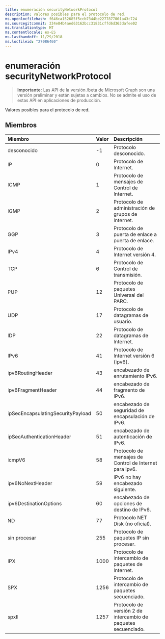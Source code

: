 ```yaml
---
title: enumeración securityNetworkProtocol
description: Valores posibles para el protocolo de red.
ms.openlocfilehash: f646ca152685f5ccb7344be2277877001a43c724
ms.sourcegitcommit: 334e84b4aed63162bcc31831cffd6d363dafee02
ms.translationtype: MT
ms.contentlocale: es-ES
ms.lasthandoff: 11/29/2018
ms.locfileid: "27086460"
---
```

# <a name="securitynetworkprotocol-enum"></a>enumeración securityNetworkProtocol

> **Importante:** Las API de la versión /beta de Microsoft Graph son una versión preliminar y están sujetas a cambios. No se admite el uso de estas API en aplicaciones de producción.

Valores posibles para el protocolo de red.

## <a name="members"></a>Miembros

|Miembro	|Valor|Descripción|
|:---|:---|:---|
|desconocido|-1|Protocolo desconocido.|
|IP|0|Protocolo de Internet.|
|ICMP|1| Protocolo de mensajes de Control de Internet.|
|IGMP|2| Protocolo de administración de grupos de Internet.|
|GGP|3| Protocolo de puerta de enlace a puerta de enlace.|
|IPv4|4| Protocolo de Internet versión 4.|
|TCP|6| Protocolo de Control de transmisión.|
|PUP|12| Protocolo de paquetes Universal del PARC.|
|UDP|17| Protocolo de datagramas de usuario.|
|IDP|22| Protocolo de datagramas de Internet.|
|IPv6|41| Protocolo de Internet versión 6 (ipv6).|
|ipv6RoutingHeader|43| encabezado de enrutamiento IPv6.|
|ipv6FragmentHeader|44| encabezado de fragmento de IPv6.|
|ipSecEncapsulatingSecurityPayload|50| encabezado de seguridad de encapsulación de IPv6.|
|ipSecAuthenticationHeader|51| encabezado de autenticación de IPv6.|
|icmpV6|58| Protocolo de mensajes de Control de Internet para ipv6.|
|ipv6NoNextHeader|59| IPv6 no hay encabezado siguiente.|
|ipv6DestinationOptions|60| encabezado de opciones de destino de IPv6.|
|ND|77| Protocolo NET Disk (no oficial).|
|sin procesar|255| Protocolo de paquetes IP sin procesar.|
|IPX|1000| Protocolo de intercambio de paquetes de Internet.|
|SPX|1256| Protocolo de intercambio de paquetes secuenciado.|
|spxII|1257| Protocolo de versión 2 de intercambio de paquetes secuenciado.|
